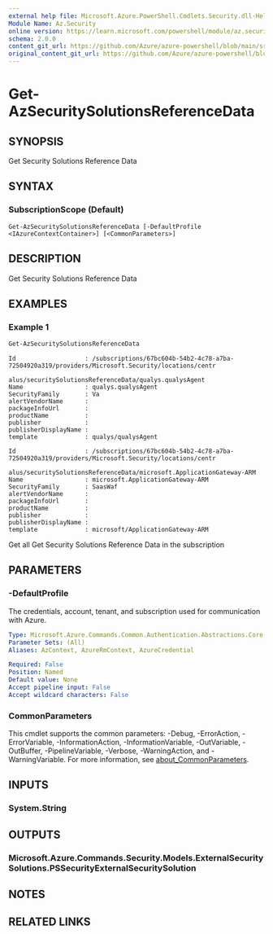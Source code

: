```yaml
---
external help file: Microsoft.Azure.PowerShell.Cmdlets.Security.dll-Help.xml
Module Name: Az.Security
online version: https://learn.microsoft.com/powershell/module/az.security/Get-AzSecuritySolutionsReferenceData
schema: 2.0.0
content_git_url: https://github.com/Azure/azure-powershell/blob/main/src/Security/Security/help/Get-AzSecuritySolutionsReferenceData.md
original_content_git_url: https://github.com/Azure/azure-powershell/blob/main/src/Security/Security/help/Get-AzSecuritySolutionsReferenceData.md
---
```


# Get-AzSecuritySolutionsReferenceData

## SYNOPSIS
Get Security Solutions Reference Data

## SYNTAX

### SubscriptionScope (Default)
```
Get-AzSecuritySolutionsReferenceData [-DefaultProfile <IAzureContextContainer>] [<CommonParameters>]
```

## DESCRIPTION
Get Security Solutions Reference Data

## EXAMPLES

### Example 1
```powershell
Get-AzSecuritySolutionsReferenceData
```

```output
Id                   : /subscriptions/67bc604b-54b2-4c78-a7ba-72504920a319/providers/Microsoft.Security/locations/centr
                       alus/securitySolutionsReferenceData/qualys.qualysAgent
Name                 : qualys.qualysAgent
SecurityFamily       : Va
alertVendorName      :
packageInfoUrl       :
productName          :
publisher            :
publisherDisplayName :
template             : qualys/qualysAgent

Id                   : /subscriptions/67bc604b-54b2-4c78-a7ba-72504920a319/providers/Microsoft.Security/locations/centr
                       alus/securitySolutionsReferenceData/microsoft.ApplicationGateway-ARM
Name                 : microsoft.ApplicationGateway-ARM
SecurityFamily       : SaasWaf
alertVendorName      :
packageInfoUrl       :
productName          :
publisher            :
publisherDisplayName :
template             : microsoft/ApplicationGateway-ARM
```

Get all Get Security Solutions Reference Data in the subscription

## PARAMETERS

### -DefaultProfile
The credentials, account, tenant, and subscription used for communication with Azure.

```yaml
Type: Microsoft.Azure.Commands.Common.Authentication.Abstractions.Core.IAzureContextContainer
Parameter Sets: (All)
Aliases: AzContext, AzureRmContext, AzureCredential

Required: False
Position: Named
Default value: None
Accept pipeline input: False
Accept wildcard characters: False
```

### CommonParameters
This cmdlet supports the common parameters: -Debug, -ErrorAction, -ErrorVariable, -InformationAction, -InformationVariable, -OutVariable, -OutBuffer, -PipelineVariable, -Verbose, -WarningAction, and -WarningVariable. For more information, see [about_CommonParameters](http://go.microsoft.com/fwlink/?LinkID=113216).

## INPUTS

### System.String

## OUTPUTS

### Microsoft.Azure.Commands.Security.Models.ExternalSecuritySolutions.PSSecurityExternalSecuritySolution

## NOTES

## RELATED LINKS
